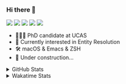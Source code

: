 ### Hi there 👋

[![](https://img.shields.io/badge/-Email-325180?logo=maildotru&logoColor=white&style=flat-square)](mailto:hi@wang.tianshu.me)
[![](https://img.shields.io/badge/-GitHub-black?logo=GitHub&style=flat-square)](https://github.com/tshu-w)
[![](https://img.shields.io/badge/-Telegram-26a5e4?labelColor=fafafa&logo=telegram&style=flat-square)](https://t.me/tshu_w) 
[![](https://img.shields.io/badge/-Twitter-1da1f2?logo=Twitter&logoColor=white&style=flat-square)](https://twitter.com/tshu_w)
[![](https://komarev.com/ghpvc/?username=tshu-w&color=blueviolet&style=flat-square)]()



- 🧑🏻‍🎓 PhD candidate at UCAS
- 🔭 Currently interested in Entity Resolution
- 🛠 macOS & Emacs & ZSH
- 🚧 Under construction...

<details>

<summary>GitHub Stats</summary>

![Tianshu's GitHub stats](https://github-readme-stats.vercel.app/api?username=tshu-w&show_icons=true&theme=buefy&count_private=true)
  
</details>


<details>
  <summary>Wakatime Stats</summary>

  Currently, files accessed by tramp cannot be tracked by wakatime, see https://github.com/wakatime/wakatime-mode/issues/27
  <br>
  
<!--START_SECTION:waka-->
![Code Time](http://img.shields.io/badge/Code%20Time-0%20secs-blue)

**I'm an Early 🐤** 

```text
🌞 Morning    69 commits     ████░░░░░░░░░░░░░░░░░░░░░   17.38% 
🌆 Daytime    212 commits    █████████████░░░░░░░░░░░░   53.4% 
🌃 Evening    112 commits    ███████░░░░░░░░░░░░░░░░░░   28.21% 
🌙 Night      4 commits      ░░░░░░░░░░░░░░░░░░░░░░░░░   1.01%

```
📅 **I'm Most Productive on Tuesday** 

```text
Monday       57 commits     ███░░░░░░░░░░░░░░░░░░░░░░   14.36% 
Tuesday      108 commits    ██████░░░░░░░░░░░░░░░░░░░   27.2% 
Wednesday    48 commits     ███░░░░░░░░░░░░░░░░░░░░░░   12.09% 
Thursday     37 commits     ██░░░░░░░░░░░░░░░░░░░░░░░   9.32% 
Friday       55 commits     ███░░░░░░░░░░░░░░░░░░░░░░   13.85% 
Saturday     50 commits     ███░░░░░░░░░░░░░░░░░░░░░░   12.59% 
Sunday       42 commits     ██░░░░░░░░░░░░░░░░░░░░░░░   10.58%

```


📊 **This Week I Spent My Time On** 

```text
💬 Programming Languages: 
sh                       9 hrs 6 mins        █████████████░░░░░░░░░░░░   53.62% 
Org                      5 hrs 8 mins        ███████░░░░░░░░░░░░░░░░░░   30.27% 
Emacs Lisp               1 hr 38 mins        ██░░░░░░░░░░░░░░░░░░░░░░░   9.71% 
Bash                     42 mins             █░░░░░░░░░░░░░░░░░░░░░░░░   4.21% 
Python                   19 mins             ░░░░░░░░░░░░░░░░░░░░░░░░░   1.86%

🔥 Editors: 
Zsh                      9 hrs 6 mins        █████████████░░░░░░░░░░░░   53.62% 
Emacs                    7 hrs 52 mins       ███████████░░░░░░░░░░░░░░   46.38%

🐱‍💻 Projects: 
Terminal                 5 hrs 39 mins       ████████░░░░░░░░░░░░░░░░░   33.34% 
Unknown Project          5 hrs 9 mins        ███████░░░░░░░░░░░░░░░░░░   30.36% 
Dash-User-Contributions  1 hr 57 mins        ███░░░░░░░░░░░░░░░░░░░░░░   11.57% 
emacs                    1 hr 35 mins        ██░░░░░░░░░░░░░░░░░░░░░░░   9.34% 
xd_mid                   32 mins             ░░░░░░░░░░░░░░░░░░░░░░░░░   3.21%

💻 Operating System: 
Mac                      13 hrs 56 mins      ████████████████████░░░░░   82.11% 
Linux                    3 hrs 2 mins        ████░░░░░░░░░░░░░░░░░░░░░   17.89%

```

**I Mostly Code in Python** 

```text
Python                   10 repos            ████████████░░░░░░░░░░░░░   47.62% 
HTML                     2 repos             ██░░░░░░░░░░░░░░░░░░░░░░░   9.52% 
Emacs Lisp               2 repos             ██░░░░░░░░░░░░░░░░░░░░░░░   9.52% 
JavaScript               2 repos             ██░░░░░░░░░░░░░░░░░░░░░░░   9.52% 
TeX                      2 repos             ██░░░░░░░░░░░░░░░░░░░░░░░   9.52%

```



 Last Updated on 02/08/2022 08:06:30 UTC
<!--END_SECTION:waka-->
</details>
